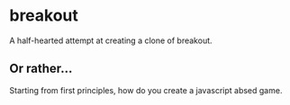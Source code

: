 # breakout
A half-hearted attempt at creating a clone of breakout.

## Or rather...
Starting from first principles, how do you create a javascript absed game.
